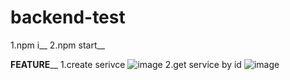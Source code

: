 # backend-test
1.npm i__
2.npm start__

**FEATURE**__
1.create serivce
![image](https://user-images.githubusercontent.com/83000114/191801159-62bd8cbe-b9bf-4231-a902-7fa42ed6944c.png)
2.get service by id
![image](https://user-images.githubusercontent.com/83000114/191801647-a5aca74d-9f6e-4d58-badd-2ae4ff96c029.png)


